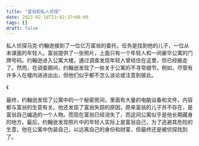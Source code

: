 ```yaml
---
title: "富翁和私人侦探"
date: 2023-02-18T13:42:37+08:00
tags: []
draft: false
---
```


私人侦探马克·约翰逊接到了一位亿万富翁的委托，任务是找到他的儿子，一位从未谋面的年轻人。富翁提供了一张照片，上面只有一个年轻人和一间豪华公寓的门牌号码。约翰逊进入公寓大楼，通过调查发现年轻人曾经住在这里，但已经搬走了。然而，在调查期间，约翰逊发现了一些关于公寓的不寻常细节。例如，尽管有许多人在楼内进进出出，但他们似乎都不怎么谈论或注意到彼此。

《

最终，约翰逊发现了公寓中的一个秘密房间，里面有大量的电脑设备和文件，内容都与富翁的生意有关。他还发现了富翁失踪的原因，原来富翁的儿子并不存在，是富翁自己编造的一个人物。而现在富翁已经消失了，而这间公寓似乎是他长期藏身的地方。最后，约翰逊发现照片中的年轻人实际上是富翁自己，为了逃避其危险的生意，他在公寓中伪装自己，以远离自己的身份和财富，但最终还是被侦探找到了。

